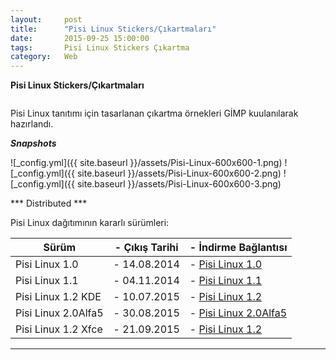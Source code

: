 ```yaml
---
layout:     post
title:      "Pisi Linux Stickers/Çıkartmaları"
date:       2015-09-25 15:00:00
tags:       Pisi Linux Stickers Çıkartma
category:   Web
---
```


**Pisi Linux Stickers/Çıkartmaları**

```25 Eylül 2015 - Türkiye
```

Pisi Linux tanıtımı için tasarlanan çıkartma örnekleri GİMP kuulanılarak hazırlandı. 

***Snapshots***

![_config.yml]({{ site.baseurl }}/assets/Pisi-Linux-600x600-1.png)
![_config.yml]({{ site.baseurl }}/assets/Pisi-Linux-600x600-2.png)
![_config.yml]({{ site.baseurl }}/assets/Pisi-Linux-600x600-3.png)

*** Distributed ***

Pisi Linux dağıtımının kararlı sürümleri:

| Sürüm                  |- Çıkış Tarihi |- İndirme Bağlantısı |
|------------------------|---------------|---------------------|
| Pisi Linux 1.0         |- 14.08.2014   |- [Pisi Linux 1.0](http://sourceforge.net/projects/pisilinux/files/1.0/)|
| Pisi Linux 1.1         |- 04.11.2014   |- [Pisi Linux 1.1](http://sourceforge.net/projects/pisilinux/files/1.1/)|
| Pisi Linux 1.2 KDE     |- 10.07.2015   |- [Pisi Linux 1.2](http://sourceforge.net/projects/pisilinux/files/1.2/)|
| Pisi Linux 2.0Alfa5    |- 30.08.2015   |- [Pisi Linux 2.0Alfa5](http://openload.co/f/vuimrNgPjSE/Pisi-Linux-2.0-Alfa5-KDE5-KaraKedi-x86_64.iso)|
| Pisi Linux 1.2 Xfce    |- 21.09.2015   |- [Pisi Linux 1.2](http://openload.co/f/R6JeYpGW3BM/Pisi-Linux-1.2-XFCE-x86_64.iso)|


---